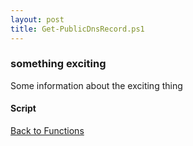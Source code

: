 ```yaml
---
layout: post
title: Get-PublicDnsRecord.ps1
---
```


### something exciting

Some information about the exciting thing

#### Script

<script src="https://gist-it.appspot.com/github.com/BanterBoy/scripts-blog/blob/master/PowerShell/functions/dns/Get-PublicDnsRecord.ps1"></script>

<a href="/menu/_pages/functions.html">Back to Functions</a>
